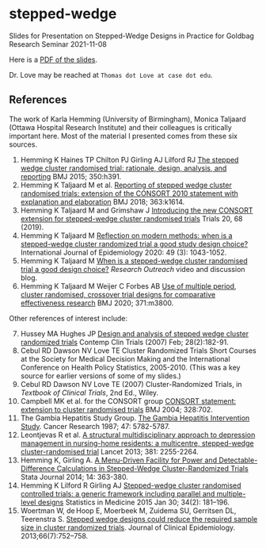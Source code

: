 # stepped-wedge

Slides for Presentation on Stepped-Wedge Designs in Practice for Goldbag Research Seminar 2021-11-08

Here is a [PDF of the slides](https://github.com/THOMASELOVE/stepped-wedge/blob/main/Love_Stepped_Wedge_2021-11-08.pdf).

Dr. Love may be reached at `Thomas dot Love at case dot edu`.

## References

The work of Karla Hemming (University of Birmingham), Monica Taljaard (Ottawa Hospital Research Institute) and their colleagues is critically important here. Most of the material I presented comes from these six sources.

1. Hemming K Haines TP Chilton PJ Girling AJ Lilford RJ [The stepped wedge cluster randomised trial: rationale, design, analysis, and reporting](https://www.bmj.com/content/350/bmj.h391) BMJ 2015; 350:h391.
2. Hemming K Taljaard M et al. [Reporting of stepped wedge cluster randomised trials: extension of the CONSORT 2010 statement with explanation and elaboration](https://www.bmj.com/content/363/bmj.k1614) BMJ 2018; 363:k1614.
3. Hemming K Taljaard M and Grimshaw J [Introducing the new CONSORT extension for stepped-wedge cluster randomised trials](https://trialsjournal.biomedcentral.com/articles/10.1186/s13063-018-3116-3) Trials 20, 68 (2019).
4. Hemming K Taljaard M [Reflection on modern methods: when is a stepped-wedge cluster randomized trial a good study design choice?](https://academic.oup.com/ije/article/49/3/1043/5835358) International Journal of Epidemiology 2020: 49 (3): 1043-1052.
5. Hemming K Taljaard M [When is a stepped-wedge cluster randomised trial a good design choice?](https://researchoutreach.org/articles/stepped-wedge-cluster-randomised-trial-good-design-choice/) *Research Outreach* video and discussion blog.
6. Hemming K Taljaard M Weijer C Forbes AB [Use of multiple period, cluster randomised, crossover trial designs for comparative effectiveness research](https://www.bmj.com/content/371/bmj.m3800) BMJ 2020; 371:m3800.

Other references of interest include:

7. Hussey MA Hughes JP [Design and analysis of stepped wedge cluster randomized trials](https://pubmed.ncbi.nlm.nih.gov/16829207/) Contemp Clin Trials (2007) Feb; 28(2):182-91.
8. Cebul RD Dawson NV Love TE Cluster Randomized Trials Short Courses at the Society for Medical Decision Making and the International Conference on Health Policy Statistics, 2005-2010. (This was a key source for earlier versions of some of my slides.)
9. Cebul RD Dawson NV Love TE (2007) Cluster-Randomized Trials, in *Textbook of Clinical Trials*, 2nd Ed., Wiley.
10. Campbell MK et al. for the CONSORT group [CONSORT statement: extension to cluster randomised trials](https://www.bmj.com/content/328/7441/702) BMJ 2004; 328:702.
11. The Gambia Hepatitis Study Group. [The Gambia Hepatitis Intervention Study](https://cancerres.aacrjournals.org/content/47/21/5782). Cancer Research 1987; 47: 5782-5787.
12. Leontjevas R et al. [A structural multidisciplinary approach to depression management in nursing-home residents: a multicentre, stepped-wedge cluster-randomised trial](https://www.thelancet.com/journals/lancet/article/PIIS0140-6736(13)60590-5/fulltext) Lancet 2013; 381: 2255-2264.
13. Hemming K, Girling A. [A Menu-Driven Facility for Power and Detectable-Difference Calculations in Stepped-Wedge Cluster-Randomized Trials](https://journals.sagepub.com/doi/10.1177/1536867X1401400208) Stata Journal 2014; 14: 363-380.
14. Hemming K Lilford R Girling AJ [Stepped-wedge cluster randomised controlled trials: a generic framework including parallel and multiple-level designs](https://www.ncbi.nlm.nih.gov/pmc/articles/PMC4286109/) Statistics in Medicine 2015 Jan 30; 34(2): 181–196.
15. Woertman W, de Hoop E, Moerbeek M, Zuidema SU, Gerritsen DL, Teerenstra S. [Stepped wedge designs could reduce the required sample size in cluster randomized trials](https://www.jclinepi.com/article/S0895-4356(13)00052-8/fulltext). Journal of Clinical Epidemiology. 2013;66(7):752–758.

